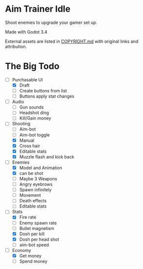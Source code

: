 # Aim Trainer Idle

Shoot enemies to upgrade your gamer set up.

Made with Godot 3.4

External assets are listed in [COPYRIGHT.md](COPYRIGHT.md "Copyright list") with
original links and attribution.

# The Big Todo

- [ ] Purchasable UI
	- [x] Draft
	- [ ] Create buttons from list
	- [ ] Buttons apply stat changes
- [ ] Audio
	- [ ] Gun sounds
	- [ ] Headshot ding
	- [ ] Kill/Gain money
- [ ] Shooting
	- [ ] Aim-bot
	- [ ] Aim-bot toggle
	- [x] Manual
	- [x] Cross hair
	- [x] Editable stats
	- [x] Muzzle flash and kick back
- [ ] Enemies
	- [x] Model and Animation
	- [x] can be shot
	- [ ] Maybe 3 Weapons
	- [ ] Angry eyebrows
	- [ ] Spawn infinitely
	- [ ] Movement
	- [ ] Death effects
	- [ ] Editable stats
- [ ] Stats
	- [x] Fire rate
	- [ ] Enemy spawn rate
	- [ ] Bullet magnetism
	- [x] Dosh per kill
	- [x] Dosh per head shot
	- [ ] aim-bot speed
- [ ] Economy
	- [x] Get money
	- [ ] Spend money
